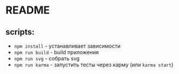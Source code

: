 # README

## scripts:

* `npm install` - устанавливает зависимости
* `npm run build` - build приложения
* `npm run svg` - собрать svg
* `npm run karma` - запустить тесты через карму (или `karma start`)
